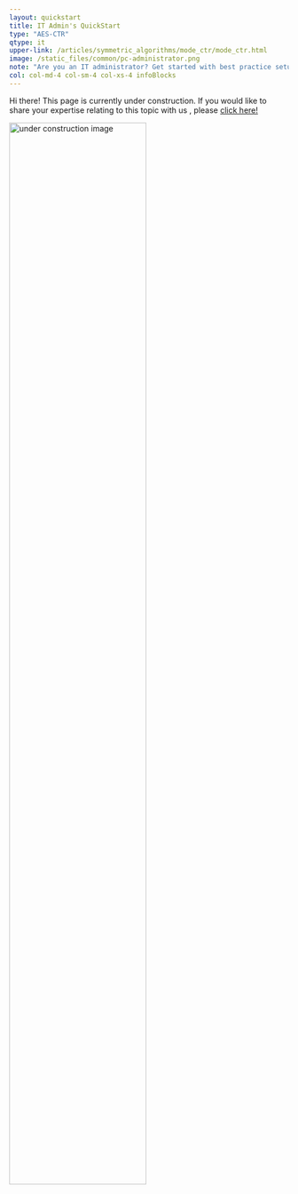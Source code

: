 ```yaml
---
layout: quickstart
title: IT Admin's QuickStart
type: "AES-CTR"
qtype: it
upper-link: /articles/symmetric_algorithms/mode_ctr/mode_ctr.html
image: /static_files/common/pc-administrator.png
note: "Are you an IT administrator? Get started with best practice setup details above."
col: col-md-4 col-sm-4 col-xs-4 infoBlocks
---
```


Hi there! This page is currently under construction. If you would like to share your expertise relating to this topic with us , please <a href="CONTRIBUTING-template.md">click here!</a>

<img src="/static_files/common/under_construction.jpg" style="width:70%;height:70%;" alt="under construction image">
